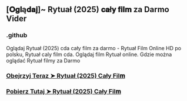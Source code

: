 ## [𝐎𝐠𝐥ą𝐝𝐚𝐣]~ Rytuał (2025) 𝐜𝐚ł𝐲 𝐟𝐢𝐥𝐦 za Darmo Vider

### .github

Oglądaj Rytuał (2025) cda cały film za darmo - Rytuał Film Online HD po polsku, Rytuał caly film cda. Oglądaj film Rytuał online. Gdzie można oglądać Rytuał filmy za Darmo

### [Obejrzyj Teraz ➤ Rytuał (2025) Cały Fil𝐦](https://epicscreen.fun/pl/movie/1278950/the-ritual.gito❤️)

### [Pobierz Tutaj ➤ Rytuał (2025) Cały Fil𝐦](https://epicscreen.fun/pl/movie/1278950/the-ritual.gito❤️)
